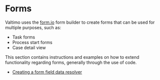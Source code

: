 # Forms

Valtimo uses the [form.io](https://www.form.io/) form builder to create forms that can be used for multiple purposes, such as:
- Task forms
- Process start forms
- Case detail view

This section contains instructions and examples on how to extend functionality regarding forms, generally through
the use of code.

* [Creating a form field data resolver](creating-form-field-data-resolver.md)
